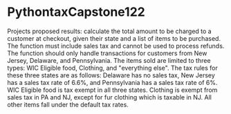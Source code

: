 # PythontaxCapstone122
Projects proposed results: calculate the total amount to be charged to a customer at checkout, given their state and a list of items to be purchased. The function must include sales tax and cannot be used to process refunds. The function should only handle transactions for customers from New Jersey, Delaware, and Pennsylvania. The items sold are limited to three types: WIC Eligible food, Clothing, and "everything else". The tax rules for these three states are as follows: Delaware has no sales tax, New Jersey has a sales tax rate of 6.6%, and Pennsylvania has a sales tax rate of 6%. WIC Eligible food is tax exempt in all three states. Clothing is exempt from sales tax in PA and NJ, except for fur clothing which is taxable in NJ. All other items fall under the default tax rates.


